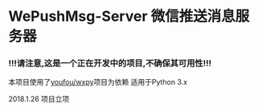 # WePushMsg-Server 微信推送消息服务器
### !!!请注意,这是一个正在开发中的项目,不确保其可用性!!!

本项目使用了[youfou/wxpy](https://github.com/youfou/wxpy)项目为依赖
适用于Python 3.x

2018.1.26 项目立项